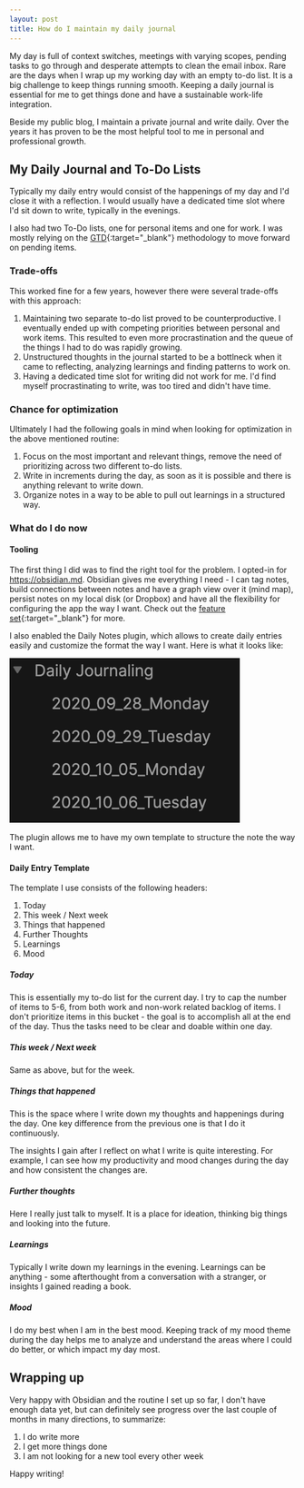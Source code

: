 ```yaml
---
layout: post
title: How do I maintain my daily journal
---
```


My day is full of context switches, meetings with varying scopes, pending tasks to go through and desperate attempts to clean the email inbox. Rare are the days when I wrap up my working day with an empty to-do list. It is a big challenge to keep things running smooth. Keeping a daily journal is essential for me to get things done and have a sustainable work-life integration.

Beside my public blog, I maintain a private journal and write daily. Over the years it has proven to be the most helpful tool to me in personal and professional growth. 

## My Daily Journal and To-Do Lists

Typically my daily entry would consist of the happenings of my day and I'd close it with a reflection. I would usually have a dedicated time slot where I'd sit down to write, typically in the evenings.

I also had two To-Do lists, one for personal items and one for work. I was mostly relying on the [GTD](https://gettingthingsdone.com/){:target="_blank"} methodology to move forward on pending items.

### Trade-offs
This worked fine for a few years, however there were several trade-offs with this approach:

1. Maintaining two separate to-do list proved to be counterproductive. I eventually ended up with competing priorities between personal and work items. This resulted to even more procrastination and the queue of the things I had to do was rapidly growing.
1. Unstructured thoughts in the journal started to be a bottlneck when it came to reflecting, analyzing learnings and finding patterns to work on.
1. Having a dedicated time slot for writing did not work for me. I'd find myself procrastinating to write, was too tired and didn't have time.

### Chance for optimization

Ultimately I had the following goals in mind when looking for optimization in the above mentioned routine:

1. Focus on the most important and relevant things, remove the need of prioritizing across two different to-do lists.
1. Write in increments during the day, as soon as it is possible and there is anything relevant to write down.
1. Organize notes in a way to be able to pull out learnings in a structured way.

### What do I do now

#### Tooling

The first thing I did was to find the right tool for the problem. I opted-in for https://obsidian.md. Obsidian gives me everything I need - I can tag notes, build connections between notes and have a graph view over it (mind map), persist notes on my local disk (or Dropbox) and have all the flexibility for configuring the app the way I want. Check out the [feature set](https://obsidian.md/features){:target="_blank"} for more.

I also enabled the Daily Notes plugin, which allows to create daily entries easily and customize the format the way I want. Here is what it looks like:

<img src="/images/obsidian.png" alt="Daily Journaling"/>

The plugin allows me to have my own template to structure the note the way I want.

#### Daily Entry Template

The template I use consists of the following headers:

1. Today
1. This week / Next week
1. Things that happened
1. Further Thoughts
1. Learnings
1. Mood

##### Today

This is essentially my to-do list for the current day. I try to cap the number of items to 5-6, from both work and non-work related backlog of items. 
I don't prioritize items in this bucket - the goal is to accomplish all at the end of the day. Thus the tasks need to be clear and doable within one day. 

##### This week / Next week

Same as above, but for the week.

##### Things that happened

This is the space where I write down my thoughts and happenings during the day. One key difference from the previous one is that I do it continuously. 

The insights I gain after I reflect on what I write is quite interesting. For example, I can see how my productivity and mood changes during the day and how consistent the changes are.

##### Further thoughts

Here I really just talk to myself. It is a place for ideation, thinking big things and looking into the future. 

##### Learnings

Typically I write down my learnings in the evening. Learnings can be anything - some afterthought from a conversation with a stranger, or insights I gained reading a book.

##### Mood

I do my best when I am in the best mood. Keeping track of my mood theme during the day helps me to analyze and understand the areas where I could do better, or which impact my day most.

## Wrapping up

Very happy with Obsidian and the routine I set up so far, I don't have enough data yet, but can definitely see progress over the last couple of months in many directions, to summarize:

1. I do write more
1. I get more things done
1. I am not looking for a new tool every other week

Happy writing!
